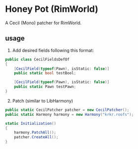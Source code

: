 # Honey Pot (RimWorld)

A Cecil (Mono) patcher for RimWorld.

## usage

1. Add desired fields following this format:
```cs
public class CecilFieldsDefOf
{
    [CecilField(typeof(Pawn), isStatic: false)]
    public static bool testBool;

    [CecilField(typeof(Pawn), isStatic: false)]
    public static Pawn testPawn;
}
 ```
2. Patch (similar to LibHarmony)
```cs
public static CecilPatcher patcher = new CecilPatcher();
public static Harmony harmony = new Harmony("krkr.roofs");

static Initialization()
{
    harmony.PatchAll();
    patcher.CreateAll();
}
```
